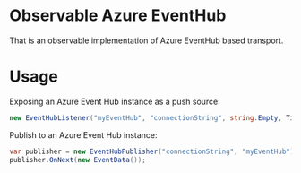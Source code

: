 # Observable Azure EventHub

That is an observable implementation of Azure EventHub based transport.

# Usage

Exposing an Azure Event Hub instance as a push source:

```csharp
new EventHubListener("myEventHub", "connectionString", string.Empty, TimeSpan.FromSeconds(15)).Dump();
```

Publish to an Azure Event Hub instance:
```csharp
var publisher = new EventHubPublisher("connectionString", "myEventHub");
publisher.OnNext(new EventData());
```
